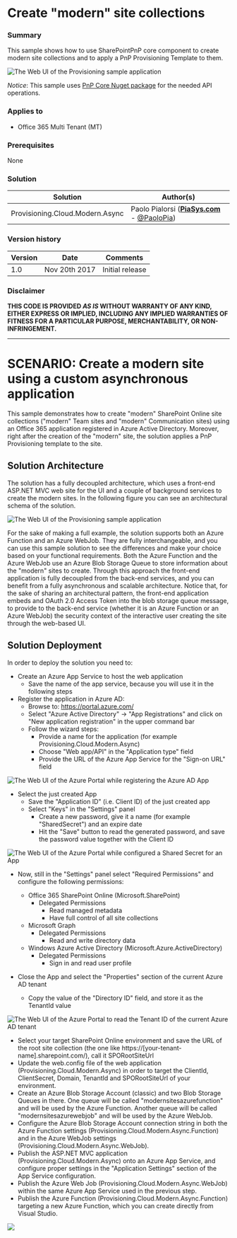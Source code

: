 # Create "modern" site collections #

### Summary ###
This sample shows how to use SharePointPnP core component to create modern site collections and to apply a PnP Provisioning Template to them.

![The Web UI of the Provisioning sample application](./images/Provisioning.Cloud.Modern.Async-Web-UI.png)

*Notice*: This sample uses [PnP Core Nuget package](https://github.com/SharePoint/PnP-Sites-Core) for the needed API operations.

### Applies to ###
-  Office 365 Multi Tenant (MT)

### Prerequisites ###
None

### Solution ###
Solution | Author(s)
---------|----------
Provisioning.Cloud.Modern.Async | Paolo Pialorsi (**[PiaSys.com](https://piasys.com/)** - [@PaoloPia](https://twitter.com/PaoloPia))

### Version history ###
Version  | Date | Comments
---------| -----| --------
1.0  | Nov 20th 2017 | Initial release

### Disclaimer ###
**THIS CODE IS PROVIDED *AS IS* WITHOUT WARRANTY OF ANY KIND, EITHER EXPRESS OR IMPLIED, INCLUDING ANY IMPLIED WARRANTIES OF FITNESS FOR A PARTICULAR PURPOSE, MERCHANTABILITY, OR NON-INFRINGEMENT.**


----------
# SCENARIO: Create a modern site using a custom asynchronous application #
This sample demonstrates how to create "modern" SharePoint Online site collections ("modern" Team sites and "modern" Communication sites) using an Office 365 application registered in Azure Active Directory. Moreover, right after the creation of the "modern" site, the solution applies a PnP Provisioning template to the site.

## Solution Architecture ##
The solution has a fully decoupled architecture, which uses a front-end ASP.NET MVC web site for the UI and a couple of background services to create the modern sites. In the following figure you can see an architectural schema of the solution.

![The Web UI of the Provisioning sample application](./images/Provisioning.Cloud.Modern.Async.Architecture.png)

For the sake of making a full example, the solution supports both an Azure Function and an Azure WebJob. They are fully interchangeable, and you can use this sample solution to see the differences and make your choice based on your functional requirements. Both the Azure Function and the Azure WebJob use an Azure Blob Storage Queue to store information about the "modern" sites to create. Through this approach the front-end application is fully decoupled from the back-end services, and you can benefit from a fully asynchronous and scalable architecture.
Notice that, for the sake of sharing an architectural pattern, the front-end application embeds and OAuth 2.0 Access Token into the blob storage queue message, to provide to the back-end service (whether it is an Azure Function or an Azure WebJob) the security context of the interactive user creating the site through the web-based UI.

## Solution Deployment ##
In order to deploy the solution you need to:
* Create an Azure App Service to host the web application
    * Save the name of the app service, because you will use it in the following steps
* Register the application in Azure AD:
    * Browse to: https://portal.azure.com/
    * Select "Azure Active Directory" -> "App Registrations" and click on "New application registration" in the upper command bar
    * Follow the wizard steps:
        * Provide a name for the application (for example Provisioning.Cloud.Modern.Async)
        * Choose "Web app/API" in the "Application type" field
        * Provide the URL of the Azure App Service for the "Sign-on URL" field

![The Web UI of the Azure Portal while registering the Azure AD App](./images/Create-Azure-AD-App.png)

* Select the just created App
    * Save the "Application ID" (i.e. Client ID) of the just created app
    * Select "Keys" in the "Settings" panel
        * Create a new password, give it a name (for example "SharedSecret") and an expire date
        * Hit the "Save" button to read the generated password, and save the password value together with the Client ID

![The Web UI of the Azure Portal while configured a Shared Secret for an App](./images/Create-Azure-AD-App-SharedSecret.png)

* Now, still in the "Settings" panel select "Required Permissions" and configure the following permissions:
    * Office 365 SharePoint Online (Microsoft.SharePoint)
        * Delegated Permissions
            * Read managed metadata
            * Have full control  of all site collections
    * Microsoft Graph
        * Delegated Permissions
            * Read and write directory data
    * Windows Azure Active Directory (Microsoft.Azure.ActiveDirectory)
        * Delegated Permissions
            * Sign in and read user profile

* Close the App and select the "Properties" section of the current Azure AD tenant
    * Copy the value of the "Directory ID" field, and store it as the TenantId value

![The Web UI of the Azure Portal to read the Tenant ID of the current Azure AD tenant](./images/Azure-AD-Tenant-ID.png)

* Select your target SharePoint Online environment and save the URL of the root site collection (the one like https://[your-tenant-name].sharepoint.com/), call it SPORootSiteUrl
* Update the web.config file of the web application (Provisioning.Cloud.Modern.Async) in order to target the ClientId, ClientSecret, Domain, TenantId and SPORootSiteUrl of your environment.
* Create an Azure Blob Storage Account (classic) and two Blob Storage Queues in there. One queue will be called "modernsitesazurefunction" and will be used by the Azure Function. Another queue will be called "modernsitesazurewebjob" and will be used by the Azure WebJob. 
* Configure the Azure Blob Storage Account connection string in both the Azure Function settings (Provisioning.Cloud.Modern.Async.Function) and  in the Azure WebJob settings (Provisioning.Cloud.Modern.Async.WebJob).
* Publish the ASP.NET MVC application (Provisioning.Cloud.Modern.Async) onto an Azure App Service, and configure proper settings in the "Application Settings" section of the App Service configuration.
* Publish the Azure Web Job (Provisioning.Cloud.Modern.Async.WebJob) within the same Azure App Service used in the  previous step.
* Publish the Azure Function (Provisioning.Cloud.Modern.Async.Function) targeting a new Azure Function, which you can create directly from Visual Studio.

<img src="https://telemetry.sharepointpnp.com/pnp/samples/Provisioning.Cloud.Modern.Async" />